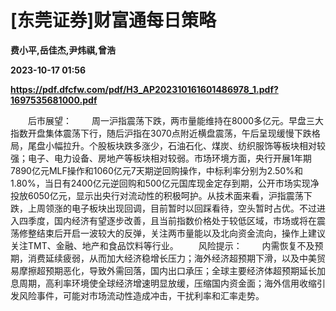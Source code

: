 # [东莞证券]财富通每日策略
**费小平,岳佳杰,尹炜祺,曾浩**

**2023-10-17 01:56**

**https://pdf.dfcfw.com/pdf/H3_AP202310161601486978_1.pdf?1697535681000.pdf**

　　后市展望： 　　周一沪指震荡下跌，两市量能维持在8000多亿元。早盘三大指数开盘集体震荡下行，随后沪指在3070点附近横盘震荡，午后呈现缓慢下跌格局，尾盘小幅拉升。个股板块跌多涨少，石油石化、煤炭、纺织服饰等板块相对较强；电子、电力设备、房地产等板块相对较弱。市场环境方面，央行开展1年期7890亿元MLF操作和1060亿元7天期逆回购操作，中标利率分别为2.50%和1.80%，当日有2400亿元逆回购和500亿元国库现金定存到期，公开市场实现净投放6050亿元，显示出央行对流动性的积极呵护。从技术面来看，沪指震荡下跌，上周领涨的电子板块出现回调，目前暂时以回踩看待，空头暂时占优。不过进入四季度，国内经济有望逐步改善，且当前指数价格处于较低区域，市场或将在震荡修整结束后开启一波较大的反弹，关注两市量能以及北向资金流向，操作上建议关注TMT、金融、地产和食品饮料等行业。 　　风险提示： 　　内需恢复不及预期，消费延续疲弱，从而加大经济稳增长压力；海外经济超预期下滑，以及中美贸易摩擦超预期恶化，导致外需回落，国内出口承压；全球主要经济体超预期延长加息周期，高利率环境使全球经济增速明显放缓，压缩国内资金面；海外信用收缩引发风险事件，可能对市场流动性造成冲击，干扰利率和汇率走势。